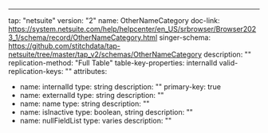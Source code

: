 ---
tap: "netsuite"
version: "2"
name: OtherNameCategory
doc-link: https://system.netsuite.com/help/helpcenter/en_US/srbrowser/Browser2023_1/schema/record/OtherNameCategory.html
singer-schema: https://github.com/stitchdata/tap-netsuite/tree/master/tap_v2/schemas/OtherNameCategory
description: ""
replication-method: "Full Table"
table-key-properties: internalId
valid-replication-keys: ""
attributes:
- name: internalId
  type: string
  description: ""
  primary-key: true
- name: externalId
  type: string
  description: ""
- name: name
  type: string
  description: ""
- name: isInactive
  type: boolean, string
  description: ""
- name: nullFieldList
  type: varies
  description: ""
